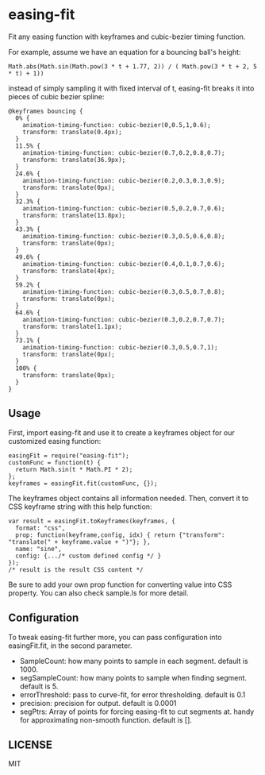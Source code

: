 # easing-fit

Fit any easing function with keyframes and cubic-bezier timing function.

For example, assume we have an equation for a bouncing ball's height:

    Math.abs(Math.sin(Math.pow(3 * t + 1.77, 2)) / ( Math.pow(3 * t + 2, 5 * t) + 1))


instead of simply sampling it with fixed interval of t, easing-fit breaks it into pieces of cubic bezier spline:

    @keyframes bouncing {
      0% {
        animation-timing-function: cubic-bezier(0,0.5,1,0.6);
        transform: translate(0.4px);
      }
      11.5% {
        animation-timing-function: cubic-bezier(0.7,0.2,0.8,0.7);
        transform: translate(36.9px);
      }
      24.6% {
        animation-timing-function: cubic-bezier(0.2,0.3,0.3,0.9);
        transform: translate(0px);
      }
      32.3% {
        animation-timing-function: cubic-bezier(0.5,0.2,0.7,0.6);
        transform: translate(13.8px);
      }
      43.3% {
        animation-timing-function: cubic-bezier(0.3,0.5,0.6,0.8);
        transform: translate(0px);
      }
      49.6% {
        animation-timing-function: cubic-bezier(0.4,0.1,0.7,0.6);
        transform: translate(4px);
      }
      59.2% {
        animation-timing-function: cubic-bezier(0.3,0.5,0.7,0.8);
        transform: translate(0px);
      }
      64.6% {
        animation-timing-function: cubic-bezier(0.3,0.2,0.7,0.7);
        transform: translate(1.1px);
      }
      73.1% {
        animation-timing-function: cubic-bezier(0.3,0.5,0.7,1);
        transform: translate(0px);
      }
      100% {
        transform: translate(0px);
      }
    }


## Usage

First, import easing-fit and use it to create a keyframes object for our customized easing function:

    easingFit = require("easing-fit");
    customFunc = function(t) {
      return Math.sin(t * Math.PI * 2);
    };
    keyframes = easingFit.fit(customFunc, {});

The keyframes object contains all information needed. Then, convert it to CSS keyframe string with this help function:

    var result = easingFit.toKeyframes(keyframes, {
      format: "css",
      prop: function(keyframe,config, idx) { return {"transform": "translate(" + keyframe.value + ")"}; },
      name: "sine",
      config: {.../* custom defined config */ }
    });
    /* result is the result CSS content */

Be sure to add your own prop function for converting value into CSS property. You can also check sample.ls for more detail.


## Configuration

To tweak easing-fit further more, you can pass configuration into easingFit.fit, in the second parameter.

 * SampleCount: how many points to sample in each segment. default is 1000.
 * segSampleCount: how many points to sample when finding segment. default is 5.
 * errorThreshold: pass to curve-fit, for error thresholding. default is 0.1
 * precision: precision for output. default is 0.0001
 * segPtrs: Array of points for forcing easing-fit to cut segments at. handy for approximating non-smooth function. default is [].


## LICENSE

MIT
